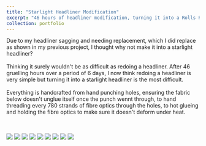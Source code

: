 ```yaml
---
title: "Starlight Headliner Modification"
excerpt: "46 hours of headliner modification, turning it into a Rolls Royce Starlight Headliner. <br/> Please click above title to view more photos <br/><img src='/images/starlight8.JPG'>"
collection: portfolio
---
```


Due to my headliner sagging and needing replacement, which I did replace as shown in my previous project, I thought why not make it into a starlight headliner? <br/>
<br/>
Thinking it surely wouldn't be as difficult as redoing a headliner. After 46 gruelling hours over a period of 6 days, I now think redoing a headliner is very simple but turning it into a starlight headliner is the most difficult. <br/>
<br/>
Everything is handcrafted from hand punching holes, ensuring the fabric below doesn't unglue itself once the punch wennt through, to hand threading every 780 strands of fibre optics through the holes, to hot glueing and holding the fibre optics to make sure it doesn't deform under heat.

<br/>
<br/>
<img src='/images/starlight.JPG'>
<img src='/images/starlight2.JPG'>
<img src='/images/starlight3.JPG'>
<img src='/images/starlight4.jpg'>
<img src='/images/starlight5.JPG'>
<img src='/images/starlight6.jpg'>
<img src='/images/starlight7.JPG'>
<img src='/images/starlight8.JPG'>
<img src='/images/starlight9.png'>
